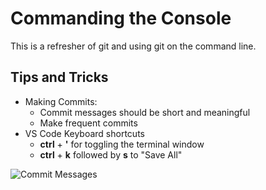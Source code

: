 # Commanding the Console

This is a refresher of git and using git on the command line.

## Tips and Tricks

- Making Commits:
    - Commit messages should be short and meaningful
    - Make frequent commits
- VS Code Keyboard shortcuts
    - **ctrl** + **'** for toggling the terminal window 
    - **ctrl** + **k** followed by **s** to "Save All"

![Commit Messages](https://imgs.xkcd.com/comics/git_commit.png)
